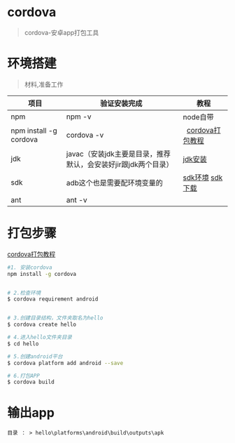 # cordova
> cordova-安卓app打包工具

# 环境搭建
> 材料,准备工作

项目  | 验证安装完成 | 教程
------------ | -------------   | -------------
npm  |  npm -v | node自带
npm install -g cordova |  cordova -v |   [cordova打包教程](http://www.jianshu.com/p/60e98587ae89)
jdk  | javac（安装jdk主要是目录，推荐默认，会安装好jir跟jdk两个目录） |  [jdk安装](http://jingyan.baidu.com/article/bea41d435bc695b4c41be648.html)
sdk | adb这个也是需要配环境变量的 | [sdk环境](http://jingyan.baidu.com/article/f71d603757965b1ab641d12a.html)  [sdk下载](http://tools.android-studio.org/index.php/sdk/)
ant | ant -v | 

# 打包步骤
[cordova打包教程](http://www.jianshu.com/p/60e98587ae89)


```bash
#1. 安装cordova 
npm install -g cordova


# 2.检查环境
$ cordova requirement android


# 3.创建目录结构，文件夹取名为hello
$ cordova create hello

# 4.进入hello文件夹目录
$ cd hello

# 5.创建android平台
$ cordova platform add android --save

# 6.打包APP
$ cordova build
```

# 输出app
`目录 ： > hello\platforms\android\build\outputs\apk`
